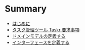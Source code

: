 # Summary

- [はじめに](./introduction.md)
- [タスク管理ツール Taskr 要求事項](./requirement.md)
- [ドメインモデルの定義する](./define_domainmodel.md)
- [インターフェースを定義する](./define_interface.md)
